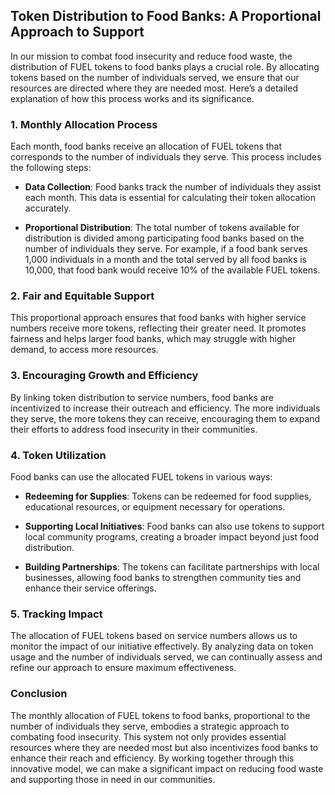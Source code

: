 ## Token Distribution to Food Banks: A Proportional Approach to Support

In our mission to combat food insecurity and reduce food waste, the distribution of FUEL tokens to food banks plays a crucial role. By allocating tokens based on the number of individuals served, we ensure that our resources are directed where they are needed most. Here’s a detailed explanation of how this process works and its significance.

### 1. **Monthly Allocation Process**

Each month, food banks receive an allocation of FUEL tokens that corresponds to the number of individuals they serve. This process includes the following steps:

- **Data Collection**: Food banks track the number of individuals they assist each month. This data is essential for calculating their token allocation accurately.

- **Proportional Distribution**: The total number of tokens available for distribution is divided among participating food banks based on the number of individuals they serve. For example, if a food bank serves 1,000 individuals in a month and the total served by all food banks is 10,000, that food bank would receive 10% of the available FUEL tokens.

### 2. **Fair and Equitable Support**

This proportional approach ensures that food banks with higher service numbers receive more tokens, reflecting their greater need. It promotes fairness and helps larger food banks, which may struggle with higher demand, to access more resources. 

### 3. **Encouraging Growth and Efficiency**

By linking token distribution to service numbers, food banks are incentivized to increase their outreach and efficiency. The more individuals they serve, the more tokens they can receive, encouraging them to expand their efforts to address food insecurity in their communities.

### 4. **Token Utilization**

Food banks can use the allocated FUEL tokens in various ways:

- **Redeeming for Supplies**: Tokens can be redeemed for food supplies, educational resources, or equipment necessary for operations.

- **Supporting Local Initiatives**: Food banks can also use tokens to support local community programs, creating a broader impact beyond just food distribution.

- **Building Partnerships**: The tokens can facilitate partnerships with local businesses, allowing food banks to strengthen community ties and enhance their service offerings.

### 5. **Tracking Impact**

The allocation of FUEL tokens based on service numbers allows us to monitor the impact of our initiative effectively. By analyzing data on token usage and the number of individuals served, we can continually assess and refine our approach to ensure maximum effectiveness.

### Conclusion

The monthly allocation of FUEL tokens to food banks, proportional to the number of individuals they serve, embodies a strategic approach to combating food insecurity. This system not only provides essential resources where they are needed most but also incentivizes food banks to enhance their reach and efficiency. By working together through this innovative model, we can make a significant impact on reducing food waste and supporting those in need in our communities.